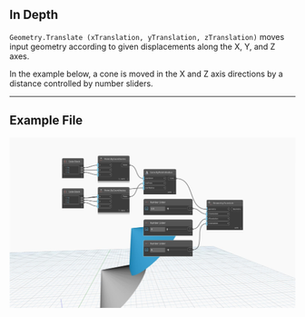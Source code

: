 ## In Depth
`Geometry.Translate (xTranslation, yTranslation, zTranslation)` moves input geometry according to given displacements along the X, Y, and Z axes. 

In the example below, a cone is moved in the X and Z axis directions by a distance controlled by number sliders.
___
## Example File

![Geometry.Translate(xTranslation, yTranslation, zTranslation)](./Autodesk.DesignScript.Geometry.Geometry.Translate(geometry,%20xtranslation,%20ytranslation,%20ztranslation)_img.jpg)